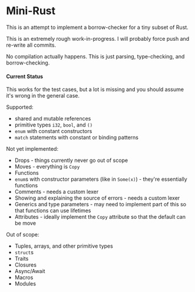 # Mini-Rust

This is an attempt to implement a borrow-checker for a tiny subset of Rust.

This is an extremely rough work-in-progress.  I will probably force push and
re-write all commits.

No compilation actually happens.  This is just parsing, type-checking, and
borrow-checking.

#### Current Status

This works for the test cases, but a lot is missing and you should assume it's
wrong in the general case.

Supported:

- shared and mutable references
- primitive types `i32`, `bool`, and `()`
- `enum` with constant constructors
- `match` statements with constant or binding patterns

Not yet implemented:

- Drops - things currently never go out of scope
- Moves - everything is `Copy`
- Functions
- `enum`s with constructor parameters (like in `Some(x)`) - they're essentially functions
- Comments - needs a custom lexer
- Showing and explaining the source of errors - needs a custom lexer
- Generics and type parameters - may need to implement part of this so that functions can use lifetimes
- Attributes - ideally implement the `Copy` attribute so that the default can be move

Out of scope:

- Tuples, arrays, and other primitive types
- `struct`s
- Traits
- Closures
- Async/Await
- Macros
- Modules
